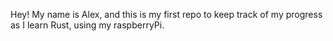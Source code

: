 Hey! My name is Alex, and this is my first repo to keep track of my progress
as I learn Rust, using my raspberryPi.
